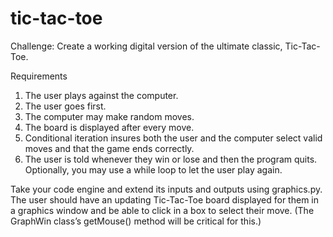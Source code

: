 # tic-tac-toe
Challenge: Create a working digital version of the ultimate classic, Tic-Tac-Toe.

Requirements
1. The user plays against the computer.
2. The user goes first.
3. The computer may make random moves.
4. The board is displayed after every move.
5. Conditional iteration insures both the user and the computer select valid moves and that the game ends correctly.
6. The user is told whenever they win or lose and then the program quits. Optionally, you may use a while loop to let the user play again.

Take your code engine and extend its inputs and outputs using graphics.py. The user should have an updating Tic-Tac-Toe board displayed for them in a graphics window and be able to click in a box to select their move. (The GraphWin class’s
getMouse() method will be critical for this.)
